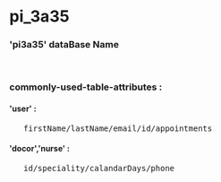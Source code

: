 # pi_3a35
### 'pi3a35' dataBase Name
<p> <br> </p>
<h3> commonly-used-table-attributes  : </h3>
<h4> 'user' :  </h4>
  <pre>   firstName/lastName/email/id/appointments </pre>
<h4> 'docor','nurse' : </h4> 
   <pre>   id/speciality/calandarDays/phone  <pre>
